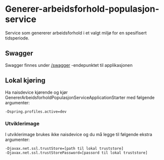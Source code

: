 # Generer-arbeidsforhold-populasjon-service

Service som genererer arbeidsforhold i et valgt miljø for en spesifisert tidsperiode.

## Swagger

Swagger finnes under [/swagger](https://testnav-generer-arbeidsforhold-populasjon-service.intern.dev.nav.no/swagger)
-endepunktet til applikasjonen

## Lokal kjøring

Ha naisdevice kjørende og kjør GenererArbeidsforholdPopulasjonServiceApplicationStarter med følgende argumenter:
```
-Dspring.profiles.active=dev
```

### Utviklerimage

I utviklerimage brukes ikke naisdevice og du må legge til følgende ekstra argumenter:

```
-Djavax.net.ssl.trustStore=[path til lokal truststore]
-Djavax.net.ssl.trustStorePassword=[passord til lokal truststore]
```